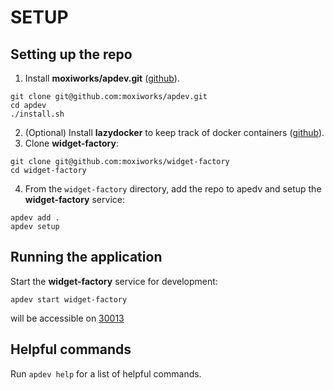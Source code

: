 # SETUP

## Setting up the repo
1. Install **moxiworks/apdev.git** ([github](https://github.com/moxiworks/apdev)).
```
git clone git@github.com:moxiworks/apdev.git
cd apdev
./install.sh
```
2. (Optional) Install **lazydocker** to keep track of docker containers ([github](https://github.com/moxiworks/apdev/blob/master/README.md#use-with-lazydocker)).
3. Clone **widget-factory**:
```
git clone git@github.com:moxiworks/widget-factory
cd widget-factory
```
4. From the `widget-factory` directory, add the repo to apedv and setup the **widget-factory** service:
```
apdev add .
apdev setup
```

## Running the application
Start the **widget-factory** service for development:
```
apdev start widget-factory
```
 will be accessible on [30013](http://localhost:30013)

## Helpful commands
Run `apdev help` for a list of helpful commands.
